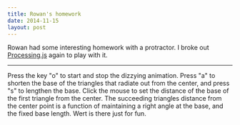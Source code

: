 ```yaml
---
title: Rowan's homework
date: 2014-11-15
layout: post
---
```


Rowan had some interesting homework with a protractor.
I broke out [Processing.js](http://processingjs.org/) again to play with it.

---

<script src="../../processing.js">
</script>

<script type="application/processing" data-processing-target="pjs">

void  pointOnLine(x1, y1, x2, y2, l) {
    var acvector = new PVector(x2-x1, y2-y1);
    acvector.normalize();
    var px = x1 + acvector.x * (acvector.mag()*l);
    var py = y1 + acvector.y * (acvector.mag()*l);
    var retval = {};
    retval.x = px;
    retval.y = py;
    return retval;
}


void dist(x1, y1, x2, y2) {
  var a = Math.sqrt((x2-x1)*(x2-x1) + 
                    (y2-y1)*(y2-y1));
  return a;
}


void decorate(cx, cy, ax, ay, ox, oy) {
    // draw a right angle box at point ax,ay
    // box size should be a percentage of the distance
    // between a and o.
    var l = dist(ax, ay, ox, oy) * 0.20;
    stroke(255,0,0);
    var pc = pointOnLine(ax, ay, cx, cy, l);
    var po = pointOnLine(ax, ay, ox, oy, l);
    var acvector = new PVector(cx-ax, cy-ay);
    acvector.normalize();
    var px = po.x + acvector.x  *acvector.mag() * l;
    var py = po.y + acvector.y * acvector.mag() * l;
    line(po.x, po.y, px, py);
    line(pc.x, pc.y, px, py);
    stroke(0,0,0);
}


void computeTriangle(cx, cy, ax, ay, o) {
    var l = dist(cx, cy, ax, ay);
    var h = Math.sqrt(l*l + o*o);
    var quad = (ax <= cx) ? 1 : -1;
    var InitialAngle = quad*Math.atan2((ay-cy),abs(ax-cx));
    var Omega = Math.atan(o/l);
    var OmegaDelta = InitialAngle-Omega;
    var ox = -quad*Math.cos(OmegaDelta)*h + cx;
    var oy = quad*Math.sin(OmegaDelta)*h + cy;
    triangle(cx, cy, ax, ay, ox, oy);
    decorate(cx, cy, ax, ay, ox, oy);
    var retval = {};
    retval.x = ox;
    retval.y = oy;
    retval.angle = Omega;
    return retval;
}

void degrees(rad) {
  return rad*(180/Math.PI);
}

void drawSpiral(cx, cy, ax, ay, o) {
 var total_angle = 0;
 for (var i = 0; i < 1000; i++) {
     if (total_angle > 360.0) {
         break;
     }
     var p = computeTriangle(cx, cy, ax, ay, o);
     ax = p.x; ay = p.y; total_angle += degrees(Math.abs(p.angle));
 }
}


var centerx = width/2;
var centery = height/2;
var ax = centerx;
var ay = centery + height/4;
var o = 200;
var wertangle = 0.0;
var time = 0;
var animating = true;

/* @pjs preload="wert.png"; */
PImage wert;

void setup() {
  size(800, 600);
  centerx = width/2;
  centery = height/2;
  ax = centerx;
  ay = centery + height/4;
  wert = loadImage("wert.png");
  xsize = min(wert.width, width*0.10)
  ysize = wert.width/wert.height * xsize;
  wert.resize(xsize, ysize);
  time = millis();
}


void mouseClicked() {
  ax = mouseX;
  ay = mouseY;
}


void keyPressed() {
  if (key == 'a' || key == 'A') {
    o -= 20;
  } else if (key == 's' || key == 'S') {
    o += 20;
  }
  if (key == 'o' || key == 'O') {
    if (animating === true) animating = false;
    else animating = true;
  }
  if (o < 20) {
    o = 20;
  }
  if (o > 500) {
    o = 500;
  }
}


void draw() {
  background(50, 50, 50);

  pushMatrix();
  translate(centerx, centery);
  rotate(wertangle);
  drawSpiral(0, 0, ax - centerx, ay - centery, o);
  popMatrix();

  pushMatrix();
  translate(centerx, centery);
  rotate(wertangle);
  // draw Wert
  image(wert, -wert.width/2, -wert.height/2);
  popMatrix();

  // Rotate Wert 24 times per second.
  if (animating && ((millis() - time) > (1000/24))) {
    time = millis();
    wertangle += PI/16;
  }
}

</script>

Press the key "o" to start and stop the dizzying animation. Press "a" to shorten the base of the triangles that 
radiate out from the center, and press "s" to lengthen the base. Click the mouse to set the distance of the base of the
first triangle from the center. The succeeding triangles distance from the center point is a function of maintaining
a right angle at the base, and the fixed base length. Wert is there just for fun.

<canvas id="pjs"> </canvas>
